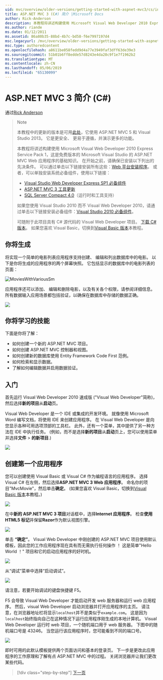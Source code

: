 ```yaml
---
uid: mvc/overview/older-versions/getting-started-with-aspnet-mvc3/cs/intro-to-aspnet-mvc-3
title: ASP.NET MVC 3 (C#) 简介 |Microsoft Docs
author: Rick-Anderson
description: 本教程将讲述构建使用 Microsoft Visual Web Developer 2010 Express Service Pack 1，这是一个 ASP.NET MVC Web 应用程序的基础知识...
ms.author: riande
ms.date: 01/12/2011
ms.assetid: 86a80b35-88bd-4b7c-bd58-f6e7997197d4
msc.legacyurl: /mvc/overview/older-versions/getting-started-with-aspnet-mvc3/cs/intro-to-aspnet-mvc-3
msc.type: authoredcontent
ms.openlocfilehash: a8611be058fedd9d4a77e3949faf3dff63de39e3
ms.sourcegitcommit: 51b01b6ff8edde57d8243e4da28c9f1e7f1962b2
ms.translationtype: MT
ms.contentlocale: zh-CN
ms.lasthandoff: 05/06/2019
ms.locfileid: "65130099"
---
```

# <a name="intro-to-aspnet-mvc-3-c"></a>ASP.NET MVC 3 简介 (C#)

通过[Rick Anderson]((https://twitter.com/RickAndMSFT))

> > [!NOTE]
> > 本教程中的更新的版本是可用[此处](../../../getting-started/introduction/getting-started.md)，它使用 ASP.NET MVC 5 和 Visual Studio 2013。 它是更安全、 更易于遵循，并演示更多的功能。
> 
> 
> 本教程将讲述构建使用 Microsoft Visual Web Developer 2010 Express Service Pack 1，这是免费版本的 Microsoft Visual Studio 的 ASP.NET MVC Web 应用程序的基础知识。 在开始之前，请确保已安装以下列出的先决条件。 可以通过单击以下链接安装所有这些：[Web 平台安装程序](https://www.microsoft.com/web/gallery/install.aspx?appid=VWD2010SP1Pack)。 或者，可以单独安装系统必备组件，使用以下链接：
> 
> - [Visual Studio Web Developer Express SP1 必备组件](https://www.microsoft.com/web/gallery/install.aspx?appid=VWD2010SP1Pack)
> - [ASP.NET MVC 3 工具更新](https://www.microsoft.com/web/gallery/install.aspx?appsxml=&amp;appid=MVC3)
> - [SQL Server Compact 4.0](https://www.microsoft.com/web/gallery/install.aspx?appid=SQLCE;SQLCEVSTools_4_0)（运行时和工具支持）
> 
> 如果您使用 Visual Studio 2010 而不 Visual Web Developer 2010，请通过单击以下链接安装必备组件：[Visual Studio 2010 必备组件](https://www.microsoft.com/web/gallery/install.aspx?appsxml=&amp;appid=VS2010SP1Pack)。
> 
> 可随附于此项目具有 C# 源代码的 Visual Web Developer 项目。 [下载 C# 版本](https://code.msdn.microsoft.com/Introduction-to-MVC-3-10d1b098)。 如果您喜欢 Visual Basic，切换到[Visual Basic 版本](../vb/intro-to-aspnet-mvc-3.md)本教程。

## <a name="what-youll-build"></a>你将生成

将实现一个简单的电影列表应用程序支持创建、 编辑和列出数据库中的电影。 以下是你将生成的应用程序的两个屏幕快照。 它包括显示的数据库中的电影列表的页面：

![MoviesWithVariousSm](intro-to-aspnet-mvc-3/_static/image1.png)

应用程序还可以添加、 编辑和删除电影，以及有关各个权限，请参阅详细信息。 所有数据输入应用场景都包括验证，以确保在数据库中存储的数据正确。

![](intro-to-aspnet-mvc-3/_static/image2.png)

## <a name="skills-youll-learn"></a>你将学习的技能

下面是你将了解：

- 如何创建一个新的 ASP.NET MVC 项目。
- 如何创建 ASP.NET MVC 控制器和视图。
- 如何创建新的数据库使用 Entity Framework Code First 范例。
- 如何检索和显示数据。
- 了解如何编辑数据并启用数据验证。

## <a name="getting-started"></a>入门

首先运行 Visual Web Developer 2010 速成版 ("Visual Web Developer"简称)，然后选择**新的项目**从**启动**页。

Visual Web Developer 是一个 IDE 或集成的开发环境。 就像使用 Microsoft Word 编写文档，将使用 IDE 来创建应用程序。 在 Visual Web Developer 是向您显示各种可用选项顶部的工具栏。 此外，还有一个菜单，其中提供了另一种方法在 IDE 中执行任务。 (例如，而不是选择**新的项目**从**启动**页上，您可以使用菜单并选择**文件** &gt; **的新项目**.)

[![](intro-to-aspnet-mvc-3/_static/image4.png)](intro-to-aspnet-mvc-3/_static/image3.png)

## <a name="creating-your-first-application"></a>创建第一个应用程序

您可以创建使用 Visual Basic 或 Visual C# 作为编程语言的应用程序。 选择 Visual C# 在左侧，然后选择**ASP.NET MVC 3 Web 应用程序**。 命名你的项目"MvcMovie"，然后单击**确定**。 (如果您喜欢 Visual Basic，切换到[Visual Basic 版本](../vb/intro-to-aspnet-mvc-3.md)本教程。)

![](intro-to-aspnet-mvc-3/_static/image5.png)

在中**新的 ASP.NET MVC 3 项目**对话框中，选择**Internet 应用程序**。 检查**使用 HTML5 标记**并保留**Razor**作为默认视图引擎。

![](intro-to-aspnet-mvc-3/_static/image6.png)

单击 **“确定”**。 Visual Web Developer 中刚创建的 ASP.NET MVC 项目使用默认模板，因此您的工作应用程序现在具有而无需执行任何操作 ！ 这是简单"Hello World ！" 项目和它的启动应用程序的好时机。

[![](intro-to-aspnet-mvc-3/_static/image8.png)](intro-to-aspnet-mvc-3/_static/image7.png)

从“调试”菜单中选择“启动调试”。

![](intro-to-aspnet-mvc-3/_static/image9.png)

请注意，若要开始调试的键盘快捷键 F5。

F5 会导致 Visual Web Developer 才能启动开发 web 服务器和运行 web 应用程序。 然后，visual Web Developer 启动浏览器并打开应用程序的主页。 请注意，在浏览器地址栏将显示`localhost`并不是类似于`example.com`。 这是因为`localhost`始终指向自己在这种情况下运行应用程序刚生成的本地计算机。 Visual Web Developer 运行时 web 项目，一个随机端口用于 web 服务器。 下图中的随机端口号是 43246。 当您运行该应用程序时，您可能看到不同的端口号。

![](intro-to-aspnet-mvc-3/_static/image10.png)

即时可用的此默认模板提供两个页面访问和基本的登录页。 下一步是更改此应用程序的工作原理和了解有点 ASP.NET MVC 中的过程。 关闭浏览器并让我们更改某些代码。

> [!div class="step-by-step"]
> [下一页](adding-a-controller.md)
